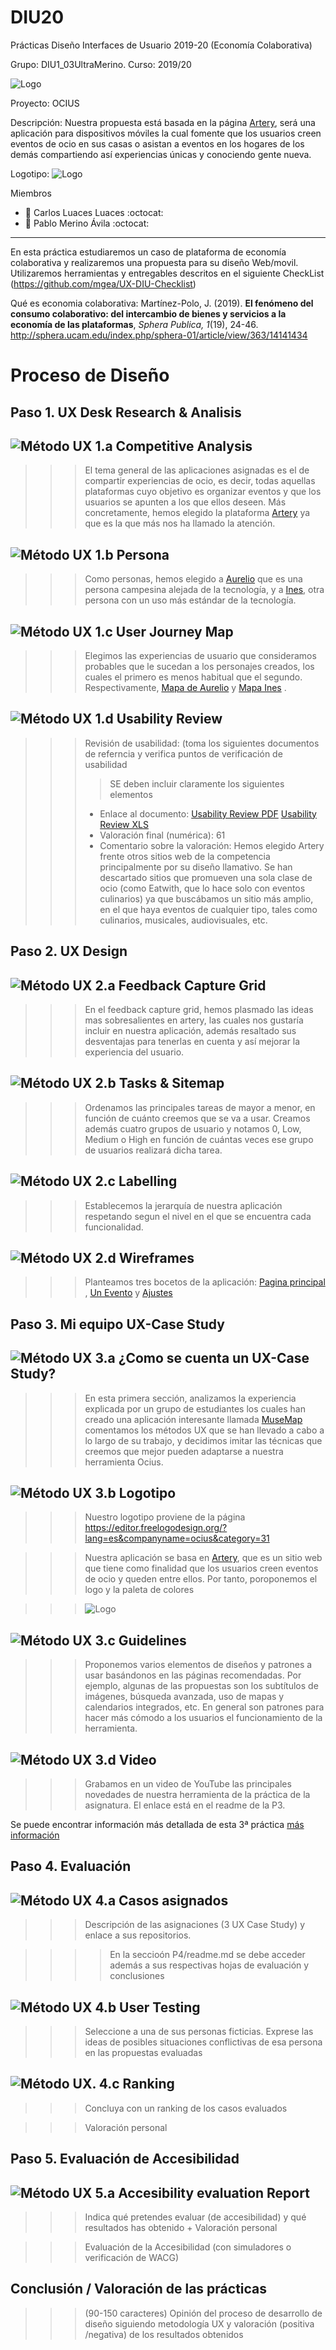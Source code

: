 # DIU20
Prácticas Diseño Interfaces de Usuario 2019-20 (Economía Colaborativa) 

Grupo: DIU1_03UltraMerino.  Curso: 2019/20 

![Logo](img/ultramerinologo1.png)

Proyecto: OCIUS

Descripción: Nuestra propuesta está basada en la página [Artery](https://www.Artery.is), será una aplicación para dispositivos móviles la cual fomente que los usuarios creen eventos de ocio en sus casas o asistan a eventos en los hogares de los demás compartiendo así experiencias únicas y conociendo gente nueva.


Logotipo: 
![Logo](img/ultramerinoologo2.png) 


Miembros
 * :bust_in_silhouette:   Carlos Luaces Luaces     :octocat:     
 * :bust_in_silhouette:  Pablo Merino Ávila     :octocat:

----- 

En esta práctica estudiaremos un caso de plataforma de economía colaborativa y realizaremos una propuesta para su diseño Web/movil. Utilizaremos herramientas y entregables descritos en el siguiente CheckList (https://github.com/mgea/UX-DIU-Checklist) 


Qué es economia colaborativa: Martínez-Polo, J. (2019). **El fenómeno del consumo colaborativo: del intercambio de bienes y servicios a la economía de las plataformas**, *Sphera Publica, 1*(19), 24-46. http://sphera.ucam.edu/index.php/sphera-01/article/view/363/14141434

# Proceso de Diseño 

## Paso 1. UX Desk Research & Analisis 

![Método UX](img/Competitive.png) 1.a Competitive Analysis
-----

>>> El tema general de las aplicaciones asignadas es el de compartir experiencias de ocio, es decir, todas aquellas plataformas cuyo objetivo es organizar eventos y que los usuarios se apunten a los que ellos deseen. 
Más concretamente, hemos elegido la plataforma [Artery](https://www.Artery.is) ya que es la que más nos ha llamado la atención.

![Método UX](img/Persona.png) 1.b Persona
-----

>>> Como personas, hemos elegido a [Aurelio](P1/persona_aurelio.png) que es una persona campesina alejada de la tecnología, y a [Ines](P1/persona_ines.png), otra persona con un uso más estándar de la tecnología.

![Método UX](img/JourneyMap.png) 1.c User Journey Map
----


>>> Elegimos las experiencias de usuario que consideramos probables que le sucedan a los personajes creados, los cuales el primero es menos habitual que el segundo. Respectivamente, [Mapa de Aurelio](P1/journey_aurelio.png) y [Mapa Ines](P1/journey_ines.png) .

![Método UX](img/usabilityReview.png) 1.d Usability Review
----
>>>  Revisión de usabilidad: (toma los siguientes documentos de referncia y verifica puntos de verificación de  usabilidad
>>>> SE deben incluir claramente los siguientes elementos
>>> - Enlace al documento: [Usability Review PDF](P1/Usability-review-template.pdf) [Usability Review XLS](P1/Usability-review-template.xls)
>>> - Valoración final (numérica): 61
>>> - Comentario sobre la valoración:
Hemos elegido Artery frente otros sitios web de la competencia principalmente por su diseño llamativo. Se han descartado sitios que promueven una sola clase de ocio (como Eatwith, que lo hace solo con eventos culinarios) ya que buscábamos un sitio más amplio, en el que haya eventos de cualquier tipo, tales como culinarios, musicales, audiovisuales, etc.


## Paso 2. UX Design  


![Método UX](img/feedback-capture-grid.png) 2.a Feedback Capture Grid
----

>>> En el feedback capture grid, hemos plasmado las ideas mas sobresalientes en artery, las cuales nos gustaría incluir en nuestra aplicación, además resaltado sus desventajas para tenerlas en cuenta y así mejorar la experiencia del usuario.

![Método UX](img/Sitemap.png) 2.b Tasks & Sitemap 
-----

>>> Ordenamos las principales tareas de mayor a menor, en función de cuánto creemos que se va a usar. Creamos además cuatro grupos de usuario y notamos 0, Low, Medium o High en función de cuántas veces ese grupo de usuarios realizará dicha tarea.
  

![Método UX](img/labelling.png) 2.c Labelling 
----


>>> Establecemos la jerarquía de nuestra aplicación respetando segun el nivel en el que se encuentra cada funcionalidad. 


![Método UX](img/Wireframes.png) 2.d Wireframes
-----

>>> Planteamos tres bocetos de la aplicación: [Pagina principal](img/boceto1.jpg) , [Un Evento](img/boceto2.jpg) y [Ajustes](img/boceto3.jpg)

## Paso 3. Mi equipo UX-Case Study


![Método UX](img/moodboard.png) 3.a ¿Como se cuenta un UX-Case Study?
-----
>>> En esta primera sección, analizamos la experiencia explicada por un grupo de estudiantes los cuales han creado una aplicación interesante llamada [MuseMap](https://blog.prototypr.io/musemap-street-art-app-ux-case-study-9bec6a99823b) comentamos los métodos UX que se han llevado a cabo a lo largo de su trabajo, y decidimos imitar las técnicas que creemos que mejor pueden adaptarse a nuestra herramienta Ocius.


![Método UX](img/landing-page.png)  3.b Logotipo
----
>>> Nuestro logotipo proviene de la página https://editor.freelogodesign.org/?lang=es&companyname=ocius&category=31

>>> Nuestra aplicación se basa en [Artery](https://www.Artery.is), que es un sitio web que tiene como finalidad que los usuarios creen eventos de ocio y queden entre ellos. Por tanto, poroponemos el logo y la paleta de colores 

>>> ![Logo](img/ultramerinoologo2.png) 

![Método UX](img/guidelines.png) 3.c Guidelines
----

>>> Proponemos varios elementos de diseños y patrones a usar basándonos en las páginas recomendadas.
Por ejemplo, algunas de las propuestas son los subtítulos de imágenes, búsqueda avanzada, uso de mapas y calendarios integrados, etc.
En general son patrones para hacer más cómodo a los usuarios el funcionamiento de la herramienta.

![Método UX](img/mockup.png)  3.d Video
----

>>> Grabamos en un video de YouTube las principales novedades de nuestra herramienta de la práctica de la asignatura. El enlace está en el readme de la P3.


Se puede encontrar información más detallada de esta 3ª práctica [más información](https://github.com/merino25/DIU20/blob/master/P3/README.md)

## Paso 4. Evaluación


![Método UX](img/ABtesting.png) 4.a Casos asignados
----


>>> Descripción de las asignaciones (3 UX Case Study) y enlace a sus repositorios.

>>>> En la seccioón P4/readme.md se debe acceder además a sus respectivas hojas de evaluación y conclusiones


![Método UX](img/usability-testing.png) 4.b User Testing
----

>>> Seleccione a una de sus personas ficticias. Exprese las ideas de posibles situaciones conflictivas de esa persona en las propuestas evaluadas


![Método UX](img/Survey.png). 4.c Ranking
----

>>> Concluya con un ranking de los casos evaluados

>>> Valoración personal


## Paso 5. Evaluación de Accesibilidad  


![Método UX](img/Accesibility.png)  5.a Accesibility evaluation Report
----

>>> Indica qué pretendes evaluar (de accesibilidad) y qué resultados has obtenido + Valoración personal

>>> Evaluación de la Accesibilidad (con simuladores o verificación de WACG) 



## Conclusión / Valoración de las prácticas


>>> (90-150 caracteres) Opinión del proceso de desarrollo de diseño siguiendo metodología UX y valoración (positiva /negativa) de los resultados obtenidos  


